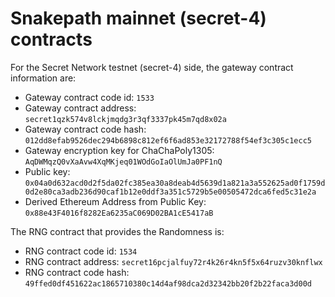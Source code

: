# Snakepath mainnet (secret-4) contracts

For the Secret Network testnet (secret-4) side, the gateway contract information are:

* Gateway contract code id: `1533`
* Gateway contract address: `secret1qzk574v8lckjmqdg3r3qf3337pk45m7qd8x02a`
* Gateway contract code hash:  `012dd8efab9526dec294b6898c812ef6f6ad853e32172788f54ef3c305c1ecc5`
* Gateway encryption key for ChaChaPoly1305: `AqDWMqzQ0vXaAvw4XqMKjeq01WOdGoIaOlUmJa0PF1nQ`
* Public key: `0x04a0d632acd0d2f5da02fc385ea30a8deab4d5639d1a821a3a552625ad0f1759d0d2e80ca3adb236d90caf1b12e0ddf3a351c5729b5e00505472dca6fed5c31e2a`
* Derived Ethereum Address from Public Key: `0x88e43F4016f8282Ea6235aC069D02BA1cE5417aB`

The RNG contract that provides the Randomness is:

* RNG contract code id: `1534`
* RNG contract address: `secret16pcjalfuy72r4k26r4kn5f5x64ruzv30knflwx`
* RNG contract code hash: `49ffed0df451622ac1865710380c14d4af98dca2d32342bb20f2b22faca3d00d`
